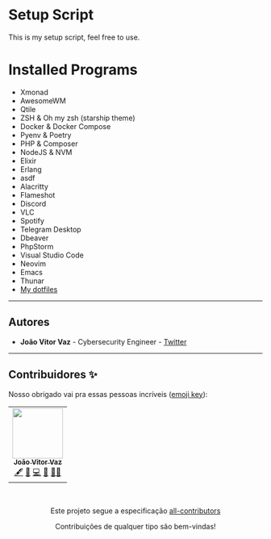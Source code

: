 # Setup Script

This is my setup script, feel free to use.


# Installed Programs

- Xmonad
- AwesomeWM
- Qtile
- ZSH & Oh my zsh (starship theme)
- Docker & Docker Compose
- Pyenv & Poetry
- PHP & Composer
- NodeJS & NVM
- Elixir
- Erlang
- asdf
- Alacritty
- Flameshot
- Discord
- VLC
- Spotify
- Telegram Desktop
- Dbeaver
- PhpStorm
- Visual Studio Code
- Neovim
- Emacs
- Thunar
- [My dotfiles](https://github.com/jvklj/dotfiles)

---

## Autores

- **João Vitor Vaz** - Cybersecurity Engineer - [Twitter](https://twitter.com/jvklj)

---

## Contribuidores ✨

Nosso obrigado vai pra essas pessoas incríveis ([emoji key](https://allcontributors.org/docs/en/emoji-key)):


<!-- ALL-CONTRIBUTORS-LIST:START - Do not remove or modify this section -->
<!-- prettier-ignore-start -->
<!-- markdownlint-disable -->

<table>
  <tr>
     <td align="center"><a href="https://github.com/jvklj"><img src="https://avatars.githubusercontent.com/u/57420463?s=400&v=4" width="100px;" alt=""/><br /><sub><b>João Vitor Vaz</b></sub></a><br />
     <a href="#content-jvklj" title="Content">🖋</a> 
     <a href="https://github.com/jvklj/InfoSec4Noobs/commits?author=jvklj" title="Documentation">📖</a> 
     <a href="https://github.com/jvklj/InfoSec4Noobs/commits?author=jvklj" title="Code">💻</a> <a href="#maintenance-jvklj" title="Maintenance">🚧</a> 
     <a href="#mentoring-jvklj" title="Mentoring">🧑‍🏫</a>
     </td>

  </tr>
</table>


<!-- markdownlint-enable -->
<!-- prettier-ignore-end -->

<!-- ALL-CONTRIBUTORS-LIST:END -->

<div align="center">
  <br />
  <p>Este projeto segue a especificação <a href="https://github.com/all-contributors/all-contributors"> all-contributors</a></p>
  <p>Contribuições de qualquer tipo são bem-vindas!</p>
</div>
